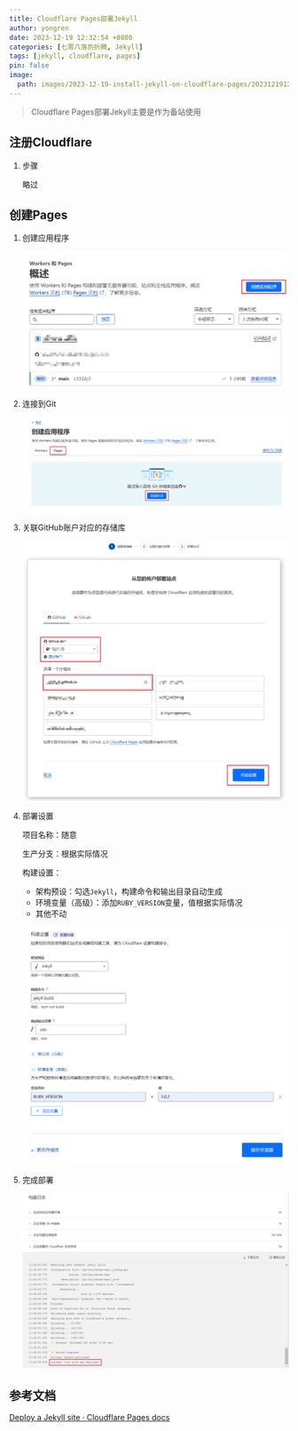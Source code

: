 ```yaml
---
title: Cloudflare Pages部署Jekyll
author: yongren
date: 2023-12-19 12:32:54 +0800
categories: [七零八落的折腾, Jekyll]
tags: [jekyll, cloudflare, pages]
pin: false
image:
  path: images/2023-12-19-install-jekyll-on-cloudflare-pages/202312191237181.png
---
```


> Cloudflare Pages部署Jekyll主要是作为备站使用

## 注册Cloudflare

1. 步骤

   略过

## 创建Pages

1. 创建应用程序

   ![Snipaste_2023-12-19_12-52-28](images/2023-12-19-install-jekyll-on-cloudflare-pages/202312191252528.png)

2. 连接到Git

   ![image-20231219125409452](images/2023-12-19-install-jekyll-on-cloudflare-pages/202312191254505.png)

3. 关联GitHub账户对应的存储库

   ![image-20231219125704437](images/2023-12-19-install-jekyll-on-cloudflare-pages/202312191257505.png)

4. 部署设置

   项目名称：随意

   生产分支：根据实际情况

   构建设置：

   - 架构预设：勾选`Jekyll`，构建命令和输出目录自动生成
   - 环境变量（高级）：添加`RUBY_VERSION`变量，值根据实际情况
   - 其他不动

   ![image-20231219130509739](images/2023-12-19-install-jekyll-on-cloudflare-pages/202312191305791.png)

5. 完成部署

   ![image-20231219130819608](images/2023-12-19-install-jekyll-on-cloudflare-pages/202312191308671.png)

## 参考文档

[Deploy a Jekyll site · Cloudflare Pages docs](https://developers.cloudflare.com/pages/framework-guides/deploy-a-jekyll-site/)
